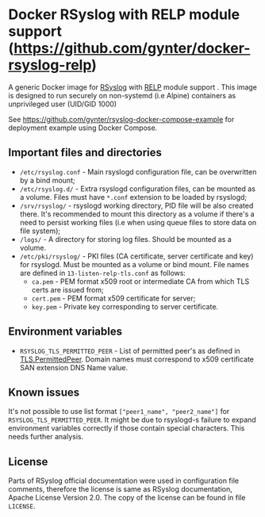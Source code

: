 # Docker RSyslog with RELP module support (https://github.com/gynter/docker-rsyslog-relp)

A generic Docker image for [RSyslog](https://www.rsyslog.com/) with [RELP](https://en.wikipedia.org/wiki/Reliable_Event_Logging_Protocol)
module support . This image is designed to run securely on non-systemd (i.e Alpine) containers as unprivileged user (UID/GID 1000)

See https://github.com/gynter/rsyslog-docker-compose-example for deployment example using Docker Compose.

## Important files and directories

- `/etc/rsyslog.conf` - Main rsyslogd configuration file, can be overwritten by a bind mount;
- `/etc/rsyslog.d/` - Extra rsyslogd configuration files, can be mounted as a volume. Files must have `*.conf` extension
  to be loaded by rsyslogd;
- `/srv/rsyslog/` - rsyslogd working directory, PID file will be also created there. It's recommended to mount this
  directory as a volume if there's a need to persist working files (i.e when using queue files to store data on file
  system);
- `/logs/` - A directory for storing log files. Should be mounted as a volume.
- `/etc/pki/rsyslog/` - PKI files (CA certificate, server certificate and key) for rsyslogd. Must be mounted as a
   volume or bind mount. File names are defined in `13-listen-relp-tls.conf` as follows:
     - `ca.pem` - PEM format x509 root or intermediate CA from which TLS certs are issued from;
     - `cert.pem` - PEM format x509 certificate for server;
     - `key.pem` - Private key corresponding to server certificate.

## Environment variables

- `RSYSLOG_TLS_PERMITTED_PEER` - List of permitted peer's as defined in [TLS.PermittedPeer](https://www.rsyslog.com/doc/v8-stable/configuration/modules/imrelp.html#tls-permittedpeer).
  Domain names must correspond to x509 certificate SAN extension DNS Name value.

## Known issues

It's not possible to use list format `["peer1_name", "peer2_name"]` for `RSYSLOG_TLS_PERMITTED_PEER`. It might be
due to rsyslogd-s failure to expand environment variables correctly if those contain special characters. This needs
further analysis.

## License

Parts of RSyslog official documentation were used in configuration file comments, therefore the license is same as
RSyslog documentation, Apache License Version 2.0. The copy of the license can be found in file `LICENSE`.
